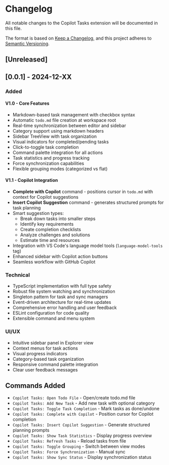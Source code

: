 # Changelog

All notable changes to the Copilot Tasks extension will be documented in this file.

The format is based on [Keep a Changelog](https://keepachangelog.com/en/1.0.0/),
and this project adheres to [Semantic Versioning](https://semver.org/spec/v2.0.0.html).

## [Unreleased]

## [0.0.1] - 2024-12-XX

### Added

#### V1.0 - Core Features

- Markdown-based task management with checkbox syntax
- Automatic `todo.md` file creation at workspace root
- Real-time synchronization between editor and sidebar
- Category support using markdown headers
- Sidebar TreeView with task organization
- Visual indicators for completed/pending tasks
- Click-to-toggle task completion
- Command palette integration for all actions
- Task statistics and progress tracking
- Force synchronization capabilities
- Flexible grouping modes (categorized vs flat)

#### V1.1 - Copilot Integration

- **Complete with Copilot** command - positions cursor in `todo.md` with context for Copilot suggestions
- **Insert Copilot Suggestion** command - generates structured prompts for task planning
- Smart suggestion types:
  - Break down tasks into smaller steps
  - Identify key requirements
  - Create completion checklists
  - Analyze challenges and solutions
  - Estimate time and resources
- Integration with VS Code's language model tools (`language-model-tools` tag)
- Enhanced sidebar with Copilot action buttons
- Seamless workflow with GitHub Copilot

### Technical

- TypeScript implementation with full type safety
- Robust file system watching and synchronization
- Singleton pattern for task and sync managers
- Event-driven architecture for real-time updates
- Comprehensive error handling and user feedback
- ESLint configuration for code quality
- Extensible command and menu system

### UI/UX

- Intuitive sidebar panel in Explorer view
- Context menus for task actions
- Visual progress indicators
- Category-based task organization
- Responsive command palette integration
- Clear user feedback messages

## Commands Added

- `Copilot Tasks: Open Todo File` - Open/create todo.md file
- `Copilot Tasks: Add New Task` - Add new task with optional category
- `Copilot Tasks: Toggle Task Completion` - Mark tasks as done/undone
- `Copilot Tasks: Complete with Copilot` - Position cursor for Copilot completion
- `Copilot Tasks: Insert Copilot Suggestion` - Generate structured planning prompts
- `Copilot Tasks: Show Task Statistics` - Display progress overview
- `Copilot Tasks: Refresh Tasks` - Reload tasks from file
- `Copilot Tasks: Toggle Grouping` - Switch between view modes
- `Copilot Tasks: Force Synchronization` - Manual sync
- `Copilot Tasks: Show Sync Status` - Display synchronization status
